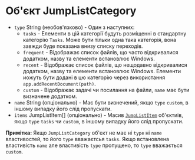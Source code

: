# Об'єкт JumpListCategory

* `type` String (необов'язково) - Один з наступних:
  * `tasks` - Елементи в цій категорії будуть розміщенні в стандартну категорію `Tasks`. Може бути тільки одна така категорія, вона завжди буде показана внизу списку переходів.
  * `frequent` - Відображає список файлів, що часто відкривалися додатком, назву та елементи встановлює Windows.
  * `recent` - Відображає список файлів, що нещодавно відкривалися додатком, назву та елементи встановлює Windows. Елементи иожуть бути додані в цю категорію через використання `app.addRecentDocument(path)`.
  * `custom` - Відображає задачі чи посилання на файли, `name` має бути визначене додатком.
* `name` String (опціонально) - Має бути визнечений, якщо `type` `custom`, в іншому випадку його слід пропускати.
* `items` JumpListItem[] (опціонально) - Масив [`JumpListItem`](jump-list-item.md) об'єктиів, якщо `type` `tasks` чи `custom`, в іншому випадку його слід пропускати.

**Примітка:** Якщо `JumpListCategory` об'єкт не має ні `type` ні `name` властивостей, то його `type` вважаєтсья `tasks`. Якщо встановлена властивість `name` але властивість `type` пропущено, то `type` вважається `custom`.
